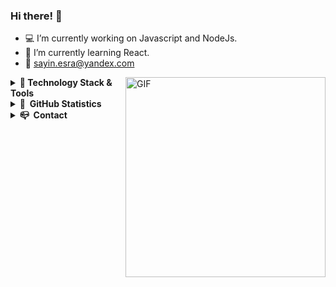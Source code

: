 ### Hi there! &#128587;


- &#128187; I’m currently working on Javascript and NodeJs.
- 🌱 I’m currently learning React.
- &#128233; sayin.esra@yandex.com

<img align="right" height="320rem" width="320rem" alt="GIF" src="https://cloudrun.co.uk/wp-content/uploads/2021/01/cat.png" />

<details>
  <summary><b> &#128640;&nbsp;Technology Stack & Tools</b></summary>
  <br/>

![Java](https://img.shields.io/badge/JAVA-007396.svg?&style=flat&logo=java&logoColor=white)&nbsp;
![Spring](https://img.shields.io/badge/SPRING-6DB33F.svg?&style=flat&logo=spring&logoColor=white)&nbsp;
![JavaScript](https://img.shields.io/badge/JAVASCRIPT-323330.svg?&style=flat&logo=javascript&logoColor=%23F7DF1E)&nbsp;
![NodeJS](https://img.shields.io/badge/NODEJS-339933.svg?&style=flat&logo=node.js&logoColor=white)&nbsp;

![MySQL](https://img.shields.io/badge/MySQL-4479A1)
![MongoDB](https://img.shields.io/badge/MONGODB-47A248.svg?&style=flat&logo=mongodb&logoColor=white)&nbsp;
  
![VSCode](https://img.shields.io/badge/VSCODE-007ACC.svg?&style=flat&logo=visual-studio-code)&nbsp;
![Eclipse](https://img.shields.io/badge/ECLIPSE-2C2255.svg?&style=flat&logo=eclipse)&nbsp;
![IntelliJ](https://img.shields.io/badge/INTELLIJ-000000.svg?&style=flat&logo=intellij-idea)&nbsp;
![MVC Architecture](https://img.shields.io/badge/MVC-888888.svg?&style=flat&logoColor=white)&nbsp;
  
![Git](https://img.shields.io/badge/GIT-%23F05033.svg?&style=flat&logo=git&logoColor=white)&nbsp;
![GitHub](https://img.shields.io/badge/GITHUB-%23121011.svg?&style=flat&logo=github&logoColor=white)&nbsp;
![GitLab](https://img.shields.io/badge/GITLAB-%23181717.svg?&style=flat&logo=gitlab&logoColor=white)&nbsp;
![Docker](https://img.shields.io/badge/DOCKER-2496ED.svg?&style=flat&logo=docker&logoColor=white)&nbsp;
 
</details>
<details>
  <summary><b>&#128270; &nbsp;GitHub Statistics</b></summary>
  <br/>
 <img height="137px" src="https://github-readme-stats.vercel.app/api?username=EsraSayin&hide_title=true&hide_border=true&show_icons=true&include_all_commits=true&count_private=true&line_height=21&theme=nightowl" /> <img height="137px" src="https://github-readme-stats.vercel.app/api/top-langs/?username=EsraSayin&hide=html&hide_title=true&hide_border=true&layout=compact&langs_count=8&theme=nightowl" />
    </p>
</details>
<details>
  <summary><b>&#128234; &nbsp;Contact</b></summary>
  <br/>
<a href="mailto:esrasyn99@gmail.com"><img src="https://img.shields.io/badge/gmail-%23D14836.svg?&style=for-the-badge&logo=gmail&logoColor=white" /></a>&nbsp;&nbsp;&nbsp;&nbsp;
<a href="https://www.linkedin.com/in/esra-sayin-2b912010a/"><img src="https://img.shields.io/badge/linkedin-%230077B5.svg?&style=for-the-badge&logo=linkedin&logoColor=white" /></a>&nbsp;&nbsp;&nbsp;&nbsp;
    </p>
</details>



